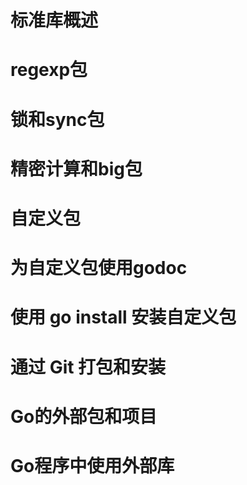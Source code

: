 # 标准库概述

# regexp包

# 锁和sync包

# 精密计算和big包

# 自定义包

# 为自定义包使用godoc

# 使用 go install 安装自定义包

# 通过 Git 打包和安装

# Go的外部包和项目

# Go程序中使用外部库

